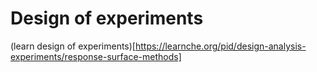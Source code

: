 # Design of experiments
(learn design of experiments)[https://learnche.org/pid/design-analysis-experiments/response-surface-methods]
